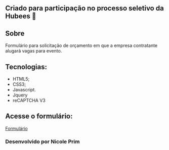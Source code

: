 ## Criado para participação no processo seletivo da Hubees 🐝

## Sobre

Formulário para solicitação de orçamento em que a empresa contratante alugará vagas para evento.

## Tecnologias:

- HTML5;
- CSS3;
- Javascript.
- Jquery
- reCAPTCHA V3

## Acesse o formulário:
<a href="https://form-hubees.surge.sh/">Formulário</a>

### Desenvolvido por Nicole Prim
